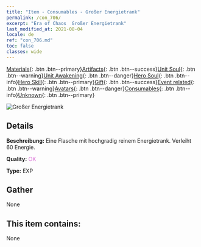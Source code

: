 ```yaml
---
title: "Item - Consumables - Großer Energietrank"
permalink: /con_706/
excerpt: "Era of Chaos  Großer Energietrank"
last_modified_at: 2021-08-04
locale: de
ref: "con_706.md"
toc: false
classes: wide
---
```

 [Materials](/ItemsDE/){: .btn .btn--primary}[Artifacts](/ItemsDE/Artifacts/){: .btn .btn--success}[Unit Soul](/ItemsDE/UnitSoul/){: .btn .btn--warning}[Unit Awakening](/ItemsDE/UnitAwakening/){: .btn .btn--danger}[Hero Soul](/ItemsDE/HeroSoul/){: .btn .btn--info}[Hero Skill](/ItemsDE/HeroSkill/){: .btn .btn--primary}[Gift](/ItemsDE/Gift/){: .btn .btn--success}[Event related](/ItemsDE/Events/){: .btn .btn--warning}[Avatars](/ItemsDE/Avatars/){: .btn .btn--danger}[Consumables](/ItemsDE/Consumables/){: .btn .btn--info}[Unknown](/ItemsDE/Unknown/){: .btn .btn--primary}

 ![Großer Energietrank](/images/t/i_506.png)

## Details
 **Beschreibung:** Eine Flasche mit hochgradig reinem Energietrank. Verleiht 60 Energie.

 **Quality:** <span style="color: #DA70D6">OK</span>

 **Type:** EXP

## Gather

  None

## This item contains:

  None

